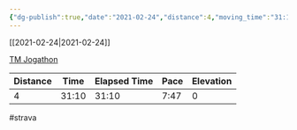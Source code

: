 ```yaml
---
{"dg-publish":true,"date":"2021-02-24","distance":4,"moving_time":"31:10","elapsed_time":"31:10","pace":"7:47","total_elevation_gain":0,"url":"https://www.strava.com/activities/4845299766","permalink":"/01-personal/strava/2021-02-24-tm-jogathon/","dgPassFrontmatter":true}
---
```



[[2021-02-24\|2021-02-24]]

[TM Jogathon](https://www.strava.com/activities/4845299766)

| Distance | Time  | Elapsed Time | Pace | Elevation |
| -------- | ----- | ------------ | ---- | --------- |
| 4        | 31:10 | 31:10        | 7:47 | 0         |




#strava

